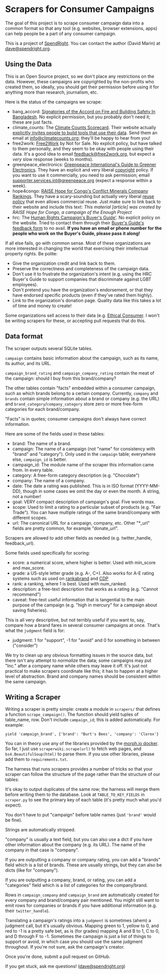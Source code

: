 Scrapers for Consumer Campaigns
===============================

The goal of this project is to scrape consumer campaign data into a common
format so that any tool (e.g. websites, browser extensions, apps) can help
people be a part of any consumer campaign.

This is a project of [SpendRight](http://spendright.org). You can contact
the author (David Marin) at dave@spendright.org.

Using the Data
--------------

This is an Open Source project, so *we* don't place any restrictions on the
data. However, these campaigns are copyrighted by the non-profits who created
them, so ideally, you should get their permission before using it for anything
more than research, journalism, etc.

Here is the status of the campaigns we scrape:

 * bang_accord: [Signatories of the Accord on Fire and Building Safety In
   Bangladesh](http://www.bangladeshaccord.org/signatories/). No explicit
   permission, but you probably don't need it; these are just facts.
 * climate_counts: The [Climate Counts Scorecard](http://climatecounts.org/).
   Their website actually [explicitly invites people to build tools that use
   their data](http://api.climatecounts.org/docs/). Send them an email at
   info@climatecounts.org; they'll be happy to hear from you!
 * free2work: [Free2Work](http://www.free2work.org/) by Not for Sale.
   No explicit policy,
   but have talked to them personally, and they seem to be okay with
   people using their data. It's a good idea to email feedback@free2work.org,
   but expect a *very* slow response (weeks to months).
 * greenpeace_electronics: [Greenpeace International's Guide to Greener
   Electronics](http://www.greenpeace.org/international/en/campaigns/climate-change/cool-it/Campaign-analysis/Guide-to-Greener-Electronics/). They have an
   explicit and very liberal [copyright](http://www.greenpeace.org/international/en/Help/copyright2/) policy. If you want to use it commercially, you need
   to ask permission; email supporter.services.int@greenpeace.org (expect
   a response within a week).
 * hope4congo: [RAISE Hope for Congo's Conflict Minerals Company Rankings](http://www.raisehopeforcongo.org/content/conflict-minerals-company-rankings). They have a scary-sounding but actually very liberal [reuse policy](http://www.raisehopeforcongo.org/content/reuse-policy) that even allows commercial reuse. Just make sure to link back to their website and include this text: *This material \[article\] was created by RAISE Hope for Congo, a campaign of the Enough Project*
 * hrc: The [Human Rights Campaign's Buyer's Guide'](http://www.hrc.org/apps/buyersguide/). No explicit policy on the website. Tried to contact them through
   their [Buyer's Guide's feedback form](http://www.hrc.org/apps/buyersguide/send-feedback.php) to no avail. **If you have an email or phone number for the people who work on the Buyer's Guide, please pass it along!**

If all else fails, go with
common sense. Most of these organizations are more interested in changing
the world that exercising their intellectual property rights. Be polite:

 * Give the organization credit and link back to them.
 * Preserve the correctness and completeness of the campaign data.
 * Don't use it to frustrate the organization's intent (e.g. using the
   HRC Buyer's Guide to support companies that discriminate against LGBT
   employees).
 * Don't pretend you have the organization's endorsement, or that they
   have endorsed specific products (even if they've rated them highly).
 * Link to the organization's donation page. Quality data like this takes a lot
   of time and money to create!

Some organizations sell access to their data (e.g. [Ethical Consumer](http://www.ethicalconsumer.org/). I won't be writing scrapers for these, or accepting pull requests that do this.


Data format
-----------

The scraper outputs several SQLite tables.

`campaign` contains basic information about the campaign, such as its
name, its author, and its URL.

`campaign_brand_rating` and `campaign_company_rating` contain the meat of the
campaign: should I buy from this brand/company?

The other tables contain "facts" embedded within a consumer campaign, such
as which brands belong to a certain company. Currently, `company` and `brands`
contain simple information about a brand or company (e.g. the URL) and
`brand_category`/`company_category` store zero or more free-form categories
for each brand/company.

"Facts" is in quotes; consumer campaigns don't always have correct information.

Here are some of the fields used in these tables:

 * brand: The name of a brand.
 * campaign: The name of a campaign (not "name" for consistency with "brand" and "category"). Only used in the `campaign` table; everywhere else, `campaign_id` is better.
 * campaign_id: The module name of the scraper this information came from. In every table.
 * category: A free-form category description (e.g. "Chocolate")
 * company: The name of a company.
 * date: The date a rating was published. This is in ISO format (YYYY-MM-DD), though in some cases we omit the day or even the month. A string, not a number!
 * goal: VERY compact description of campaign's goal. Five words max.
 * scope: Used to limit a rating to a particular subset of products (e.g. "Fair Trade"). You can have multiple ratings of the same brand/company with different scopes.
 * url: The canonical URL for a campaign, company, etc. Other "*_url" fields are pretty common, for example "donate_url".

Scrapers are allowed to add other fields as needed (e.g. twitter_handle,
feedback_url).

Some fields used specifically for scoring:

 * score: a numerical score, where higher is better. Used with min_score and max_score.
 * grade: a US-style letter grade (e.g. A-, C+). Also works for A-E rating systems such as used on [rankabrand](http://rankabrand.org/) and [CDP](https://www.cdp.net/)
 * rank: a ranking, where 1 is best. Used with num_ranked.
 * description: a free-text description that works as a rating (e.g. "Cannot recommend")
 * caveat: free-text useful information that is tangential to the main purpose of the campaign (e.g. "high in mercury" for a campaign about saving fisheries).

This is all very descriptive, but not terribly useful if you want to, say,
compare how a brand fares in several consumer campaigns at once. That's what
the `judgment` field is for:

 * judgment: 1 for "support", -1 for "avoid" and 0 for something in between ("consider")

We try to clean up any obvious formatting issues in the source data, but there
isn't any attempt to *normalize* the data; some campaigns may put "Inc." after
a company name while others may leave it off. It's just not practical to make
scrapers coordinate like this; it has to happen at a higher level of
abstraction. Brand and company names should be
consistent *within* the same campaign.


Writing a Scraper
-----------------

Writing a scraper is pretty simple: create a module in `scrapers/` that
defines a function `scrape_campaign()`. The function should yield tuples
of table_name, row. Don't include `campaign_id`; this is added
automatically. For example:

    yield 'campaign_brand', {'brand': "Burt's Bees', 'company': 'Clorox'}

You can in theory use any of the libraries provided by the [morph.io docker](https://github.com/openaustralia/morph-docker-python). So far, I just use `scraperwiki.scrape(url)` to fetch web pages, and `bs4.BeautifulSoup(html)` to parse them. If you use other libraries, please add them to `requirements.txt`.

The harness that runs scrapers provides a number of tricks so that your
scraper can follow the structure of the page rather than the structure
of our tables:

It's okay to output duplicates of the same row; the harness will merge
them before writing them to the database. Look at `TABLE_TO_KEY_FIELDS`
in `scraper.py` to see the primary key of each table (it's pretty much
what you'd expect).

You don't have to put "campaign" before table names (just `'brand'` would
be fine).

Strings are automatically stripped.

"company" is usually a text field, but you can also use a dict if you
have other information about the company (e.g. its URL). The name of the
company in that case is "company".

If you are outputting a company or company rating, you can add a "brands"
field which is a list of brands. These are usually strings, but they can
also be dicts (like for "company").

If you are outputting a company, brand, or rating, you can add a "categories"
field which is a list of categories for the company/brand.

Rows in `campaign_company` and `campaign_brand` are automatically created
for every company and brand/company pair mentioned. You might still want to
emit rows for companies or brands if you have additional information (e.g.
their `twitter_handle`).

Translating a campaign's ratings into a `judgment` is sometimes (ahem) a
judgment call, but it's usually obvious. Mapping green to 1, yellow to 0, and
red to -1 is a pretty safe bet, as is (for grades) mapping A and B to 1,
C to 0, and D through F to -1. Sometimes the campaign is just a list of things
to support or avoid, in which case you should use the same judgment throughout.
If you're not sure, ask the campaign's creator.

Once you're done, submit a pull request on GitHub.

If you get stuck, ask me questions! (dave@spendright.org)
